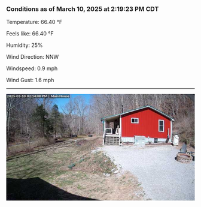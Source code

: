 ### Conditions as of March 10, 2025 at 2:19:23 PM CDT 

Temperature: 66.40 &deg;F

Feels like: 66.40 &deg;F

Humidity: 25%

Wind Direction: NNW

Windspeed: 0.9 mph

Wind Gust: 1.6 mph

---

<img src="./images/latest.jpeg"/>


